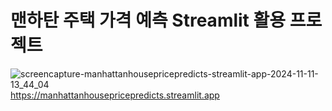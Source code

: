 # 맨하탄 주택 가격 예측 Streamlit 활용 프로젝트
![screencapture-manhattanhousepricepredicts-streamlit-app-2024-11-11-13_44_04](https://github.com/user-attachments/assets/2cac4892-dbc8-4a9d-9cbb-c09cd967d658)
https://manhattanhousepricepredicts.streamlit.app
